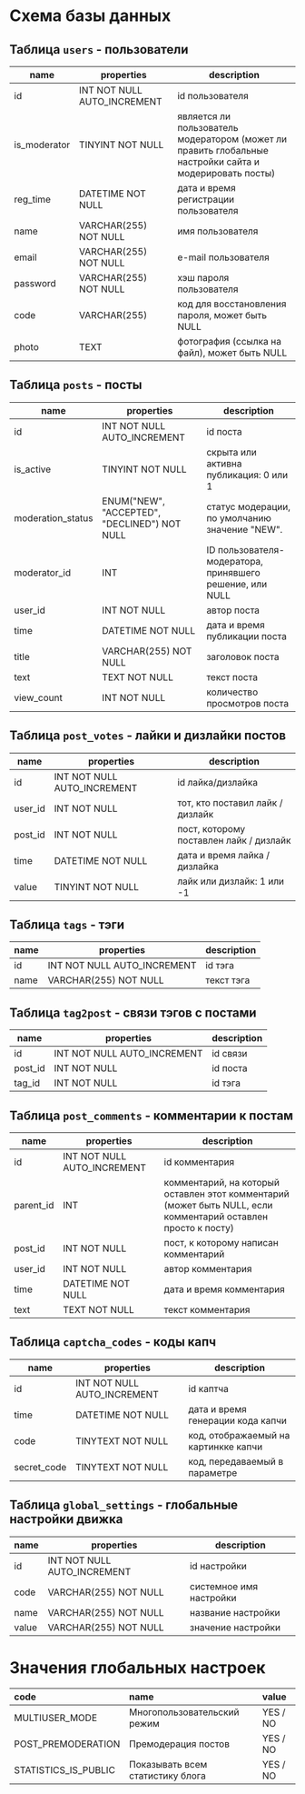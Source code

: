 # Схема базы данных
## Таблица ```users``` - пользователи
| name         | properties                  | description                                                                                             |
|--------------|-----------------------------|---------------------------------------------------------------------------------------------------------|
| id           | INT NOT NULL AUTO_INCREMENT | id пользователя                                                                                         |
| is_moderator | TINYINT NOT NULL            | является ли пользователь модератором (может ли править глобальные настройки сайта и модерировать посты) |
| reg_time     | DATETIME NOT NULL           | дата и время регистрации пользователя                                                                   |
| name         | VARCHAR(255) NOT NULL       | имя пользователя                                                                                        |
| email        | VARCHAR(255) NOT NULL       | e-mail пользователя                                                                                     |
| password     | VARCHAR(255) NOT NULL       | хэш пароля пользователя                                                                                 |
| code         | VARCHAR(255)                | код для восстановления пароля, может быть NULL                                                          |
| photo        | TEXT                        | фотография (ссылка на файл), может быть NULL                                                            |

## Таблица ```posts``` - посты
| name              | properties                                   | description                                              |
|-------------------|----------------------------------------------|----------------------------------------------------------|
| id                | INT NOT NULL AUTO_INCREMENT                  | id поста                                                 |
| is_active         | TINYINT NOT NULL                             | скрыта или активна публикация: 0 или 1                   |
| moderation_status | ENUM("NEW", "ACCEPTED", "DECLINED") NOT NULL | статус модерации, по умолчанию значение "NEW".           |
| moderator_id      | INT                                          | ID пользователя-модератора, принявшего решение, или NULL |
| user_id           | INT NOT NULL                                 | автор поста                                              |
| time              | DATETIME NOT NULL                            | дата и время публикации поста                            |
| title             | VARCHAR(255) NOT NULL                        | заголовок поста                                          |
| text              | TEXT NOT NULL                                | текст поста                                              |
| view_count        | INT NOT NULL                                 | количество просмотров поста                              |

## Таблица ```post_votes``` - лайки и дизлайки постов
| name    | properties                  | description                             |
|---------|-----------------------------|-----------------------------------------|
| id      | INT NOT NULL AUTO_INCREMENT | id лайка/дизлайка                       |
| user_id | INT NOT NULL                | тот, кто поставил лайк / дизлайк        |
| post_id | INT NOT NULL                | пост, которому поставлен лайк / дизлайк |
| time    | DATETIME NOT NULL           | дата и время лайка / дизлайка           |
| value   | TINYINT NOT NULL            | лайк или дизлайк: 1 или -1              |

## Таблица ```tags``` - тэги
| name | properties                  | description |
|------|-----------------------------|-------------|
| id   | INT NOT NULL AUTO_INCREMENT | id тэга     |
| name | VARCHAR(255) NOT NULL       | текст тэга  |

## Таблица ```tag2post``` - связи тэгов с постами
|name      |properties                    |description  |
|----------|------------------------------|-------------|
| id       | INT NOT NULL AUTO_INCREMENT  | id связи    |
| post_id  | INT NOT NULL                 | id поста    |
| tag_id   | INT NOT NULL                 | id тэга     |

## Таблица ```post_comments``` - комментарии к постам
| name      | properties                  | description                                                                                                   |
|-----------|-----------------------------|---------------------------------------------------------------------------------------------------------------|
| id        | INT NOT NULL AUTO_INCREMENT | id комментария                                                                                                |
| parent_id | INT                         | комментарий, на который оставлен этот комментарий (может быть NULL, если комментарий оставлен просто к посту) |
| post_id   | INT NOT NULL                | пост, к которому написан комментарий                                                                          |
| user_id   | INT NOT NULL                | автор комментария                                                                                             |
| time      | DATETIME NOT NULL           | дата и время комментария                                                                                      |
| text      | TEXT NOT NULL               | текст комментария                                                                                             |

## Таблица ```captcha_codes``` - коды капч
|name          |properties                    |description                            |
|--------------|------------------------------|---------------------------------------|
| id           | INT NOT NULL AUTO_INCREMENT  | id каптча                             |
| time         | DATETIME NOT NULL            | дата и время генерации кода капчи     |
| code         | TINYTEXT NOT NULL            | код, отображаемый на картинкке капчи  |
| secret_code  | TINYTEXT NOT NULL            | код, передаваемый в параметре         |

## Таблица ```global_settings``` - глобальные настройки движка
|name    |properties                    |description               |
|--------|------------------------------|--------------------------|
| id     | INT NOT NULL AUTO_INCREMENT  | id настройки             |
| code   | VARCHAR(255) NOT NULL        | системное имя настройки  |
| name   | VARCHAR(255) NOT NULL        | название настройки       |
| value  | VARCHAR(255) NOT NULL        | значение настройки       |

# Значения глобальных настроек
| code                 | name                             | value    |
|:---------------------|:---------------------------------|:---------|
| MULTIUSER_MODE       | Многопользовательский режим      | YES / NO |
| POST_PREMODERATION   | Премодерация постов              | YES / NO |
| STATISTICS_IS_PUBLIC | Показывать всем статистику блога | YES / NO |
